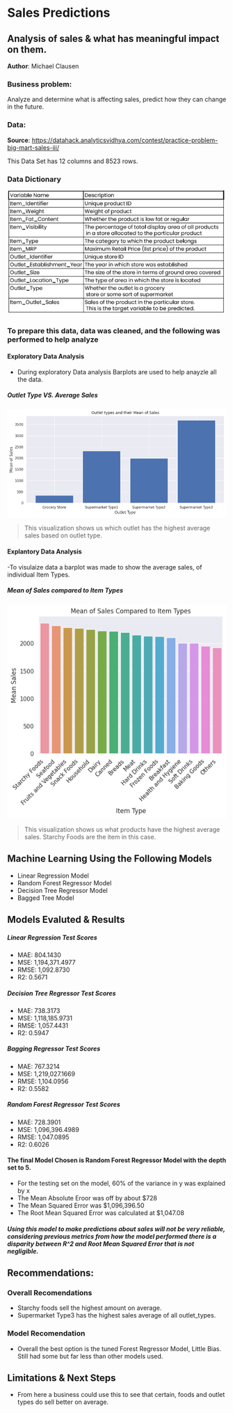 # Sales Predictions
## Analysis of sales & what has meaningful impact on them.

**Author**: Michael Clausen

### Business problem:

Analyze and determine what is affecting sales, predict how they can change in the future.


### Data:
**Source**: https://datahack.analyticsvidhya.com/contest/practice-problem-big-mart-sales-iii/

This Data Set has 12 columns and 8523 rows.

### Data Dictionary

![Alt text](https://github.com/MikeyClausen/Prediction-of-Product-Sales/blob/main/datadict.jpg)

### To prepare this data, data was cleaned, and the following was performed to help analyze

#### Exploratory Data Analysis
- During exploratory Data analysis Barplots are used to help anayzle all the data.

##### Outlet Type VS. Average Sales
![Alt text](https://github.com/MikeyClausen/Prediction-of-Product-Sales/blob/main/Outlet%20type%20vs%20mean%20of%20sales.png)

> This visualization shows us which outlet has the highest average sales based on outlet type.


#### Explantory Data Analysis
-To visulaize data a barplot was made to show the average sales, of individual Item Types.

##### Mean of Sales compared to Item Types
![Alt text](https://github.com/MikeyClausen/Prediction-of-Product-Sales/blob/main/SalesvsItemtype.png)

> This visualization shows us what products have the highest average sales. Starchy Foods are the item in this case.


## Machine Learning Using the Following Models
- Linear Regression Model
- Random Forest Regressor Model
- Decision Tree Regressor Model
- Bagged Tree Model


## Models Evaluted & Results


##### Linear Regression Test Scores
- MAE: 804.1430 
- MSE: 1,194,371.4977 
- RMSE: 1,092.8730 
- R2: 0.5671

##### Decision Tree Regressor Test Scores
- MAE: 738.3173 
- MSE: 1,118,185.9731 
- RMSE: 1,057.4431 
- R2: 0.5947

##### Bagging Regressor Test Scores
- MAE: 767.3214 
- MSE: 1,219,027.1669 
- RMSE: 1,104.0956 
- R2: 0.5582

##### Random Forest Regressor Test Scores
- MAE: 728.3901 
- MSE: 1,096,396.4989 
- RMSE: 1,047.0895 
- R2: 0.6026


#### The final Model Chosen is Random Forest Regressor Model with the depth set to 5.

- For the testing set on the model, 60% of the variance in y was explained by x
- The Mean Absolute Eroor was off by about $728
- The Mean Squared Error was $1,096,396.50
- The Root Mean Squared Error was calculated at $1,047.08

##### Using this model to make predictions about sales will not be very reliable, considering previous metrics from how the model performed there is a disparity between R^2 and Root Mean Squared Error that is not negligible.

## Recommendations:

### Overall Recomendations

*   Starchy foods sell the highest amount on average.
*   Supermarket Type3 has the highest sales average of all outlet_types.


### Model Recomendation

*   Overall the best option is the tuned Forest Regressor Model, Little Bias. Still had some but far less than other models used.


## Limitations & Next Steps

- From here a business could use this to see that certain, foods and outlet types do sell better on average.
